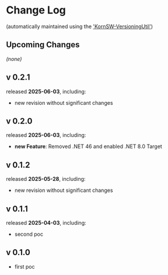 # Change Log

(automatically maintained using the ['KornSW-VersioningUtil'](https://github.com/KornSW/VersioningUtil))



## Upcoming Changes

*(none)*



## v 0.2.1
released **2025-06-03**, including:
 - new revision without significant changes



## v 0.2.0
released **2025-06-03**, including:
 - **new Feature**: Removed .NET 46 and enabled .NET 8.0 Target



## v 0.1.2
released **2025-05-28**, including:
 - new revision without significant changes



## v 0.1.1
released **2025-04-03**, including:
 - second poc



## v 0.1.0
 * first poc
